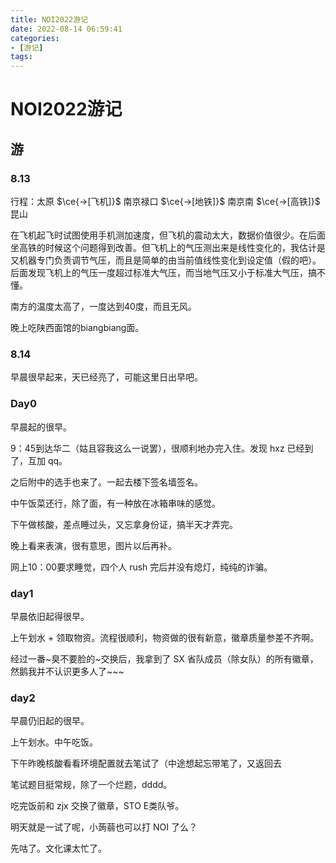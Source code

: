 ```yaml
---
title: NOI2022游记
date: 2022-08-14 06:59:41
categories: 
- [游记]
tags:
---
```


# NOI2022游记

## 游

### 8.13

行程：太原 $\ce{->[飞机]}$ 南京禄口 $\ce{->[地铁]}$ 南京南 $\ce{->[高铁]}$ 昆山

在飞机起飞时试图使用手机测加速度，但飞机的震动太大，数据价值很少。在后面坐高铁的时候这个问题得到改善。但飞机上的气压测出来是线性变化的，我估计是又机器专门负责调节气压，而且是简单的由当前值线性变化到设定值（假的吧）。后面发现飞机上的气压一度超过标准大气压，而当地气压又小于标准大气压，搞不懂。

南方的温度太高了，一度达到40度，而且无风。

晚上吃陕西面馆的biangbiang面。

### 8.14

早晨很早起来，天已经亮了，可能这里日出早吧。

### Day0

早晨起的很早。

9：45到达华二（姑且容我这么一说罢），很顺利地办完入住。发现 hxz 已经到了，互加 qq。

之后附中的选手也来了。一起去楼下签名墙签名。

中午饭菜还行，除了面，有一种放在冰箱串味的感觉。

下午做核酸，差点睡过头，又忘拿身份证，搞半天才弄完。

晚上看来表演，很有意思，图片以后再补。

网上10：00要求睡觉，四个人 rush 完后并没有熄灯，纯纯的诈骗。

### day1

早晨依旧起得很早。

上午划水 + 领取物资。流程很顺利，物资做的很有新意，徽章质量参差不齐啊。

经过一番~臭不要脸的~交换后，我拿到了 SX 省队成员（除女队）的所有徽章，然鹅我并不认识更多人了~~~

### day2

早晨仍旧起的很早。

上午划水。中午吃饭。

下午昨晚核酸看看环境配置就去笔试了（中途想起忘带笔了，又返回去

笔试题目挺常规，除了一个烂题，dddd。

吃完饭前和 zjx 交换了徽章，STO E类队爷。

明天就是一试了呢，小蒟蒻也可以打 NOI 了么？

先咕了。文化课太忙了。